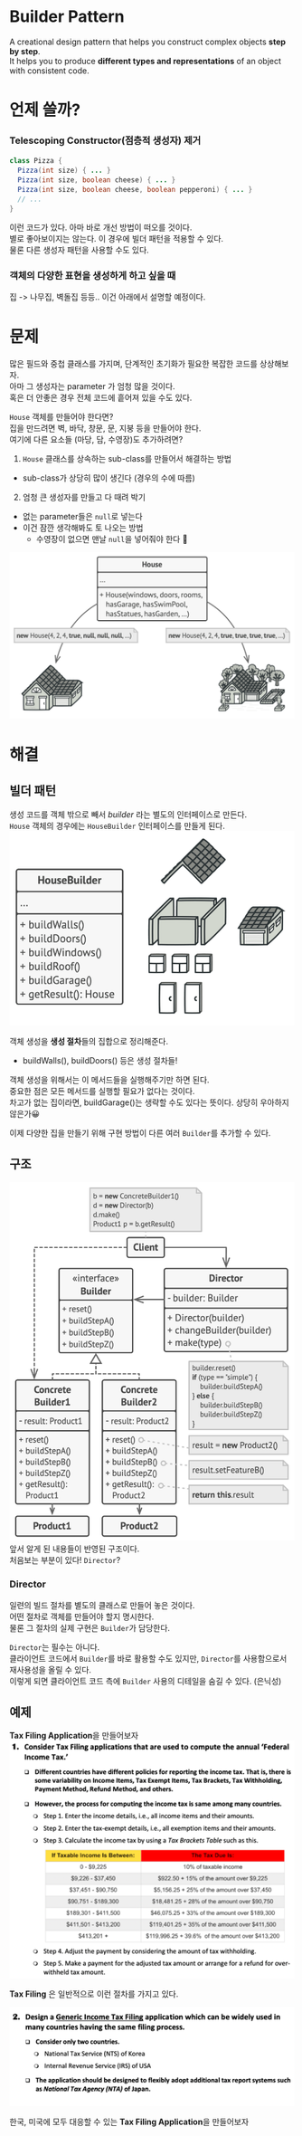 # Builder Pattern
A creational design pattern that helps you construct complex objects **step by step**.  
It helps you to produce **different types and representations** of an object with consistent code.

# 언제 쓸까?
### Telescoping Constructor(점층적 생성자) 제거
```java
class Pizza {
  Pizza(int size) { ... }
  Pizza(int size, boolean cheese) { ... }
  Pizza(int size, boolean cheese, boolean pepperoni) { ... }
  // ...
}
```
이런 코드가 있다. 아마 바로 개선 방법이 떠오를 것이다.  
별로 좋아보이지는 않는다.
이 경우에 빌더 패턴을 적용할 수 있다.  
물론 다른 생성자 패턴을 사용할 수도 있다.

### 객체의 다양한 표현을 생성하게 하고 싶을 때
집 -> 나무집, 벽돌집 등등.. 
이건 아래에서 설명할 예정이다.

### 

# 문제
많은 필드와 중첩 클래스를 가지며, 단계적인 초기화가 필요한 복잡한 코드를 상상해보자.  
아마 그 생성자는 parameter 가 엄청 많을 것이다.  
혹은 더 안좋은 경우 전체 코드에 흩어져 있을 수도 있다.

`House` 객체를 만들어야 한다면?  
집을 만드려면 벽, 바닥, 창문, 문, 지붕 등을 만들어야 한다.  
여기에 다른 요소들 (마당, 담, 수영장)도 추가하려면?  

1. `House` 클래스를 상속하는 sub-class를 만들어서 해결하는 방법  
- sub-class가 상당히 많이 생긴다 (경우의 수에 따름)

2. 엄청 큰 생성자를 만들고 다 때려 박기
- 없는 parameter들은 `null`로 넣는다
- 이건 잠깐 생각해봐도 토 나오는 방법
  - 수영장이 없으면 맨날 `null`을 넣어줘야 한다 🥲
  
![img.png](image/img.png)

# 해결
## 빌더 패턴
생성 코드를 객체 밖으로 빼서 _builder_ 라는 별도의 인터페이스로 만든다.  
`House` 객체의 경우에는 `HouseBuilder` 인터페이스를 만들게 된다.
![img_1.png](image/img_1.png)

객체 생성을 **생성 절차**들의 집합으로 정리해준다.
- buildWalls(), buildDoors() 등은 생성 절차들!  

객체 생성을 위해서는 이 메서드들을 실행해주기만 하면 된다.  
중요한 점은 모든 메서드를 실행할 필요가 없다는 것이다.   
차고가 없는 집이라면, buildGarage()는 생략할 수도 있다는 뜻이다. 상당히 우아하지 않은가😀

이제 다양한 집을 만들기 위해 구현 방법이 다른 여러 `Builder`를 추가할 수 있다.

## 구조
![img_2.png](image/img_2.png)
앞서 알게 된 내용들이 반영된 구조이다.  
처음보는 부분이 있다! `Director`?

### Director
일련의 빌드 절차를 별도의 클래스로 만들어 놓은 것이다.  
어떤 절차로 객체를 만들어야 할지 명시한다.  
물론 그 절차의 실제 구현은 `Builder`가 담당한다.

`Director`는 필수는 아니다.  
클라이언트 코드에서 `Builder`를 바로 활용할 수도 있지만, `Director`를 사용함으로서 재사용성을 올릴 수 있다.  
이렇게 되면 클라이언트 코드 측에 `Builder` 사용의 디테일을 숨길 수 있다. (은닉성)

## 예제
**Tax Filing Application**을 만들어보자  
![img_3.png](image/img_3.png)

**Tax Filing** 은 일반적으로 이런 절차를 가지고 있다.

![img_4.png](image/img_4.png)

한국, 미국에 모두 대응할 수 있는 **Tax Filing Application**을 만들어보자
